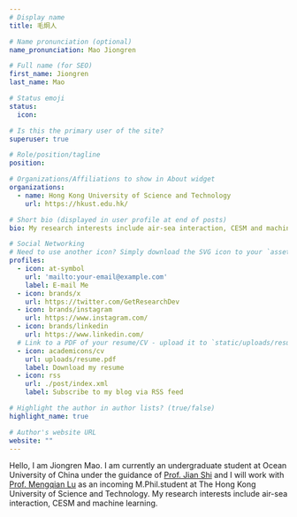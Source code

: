 ```yaml
---
# Display name
title: 毛炯人

# Name pronunciation (optional)
name_pronunciation: Mao Jiongren

# Full name (for SEO)
first_name: Jiongren
last_name: Mao

# Status emoji
status:
  icon: 

# Is this the primary user of the site?
superuser: true

# Role/position/tagline
position: 

# Organizations/Affiliations to show in About widget
organizations:
  - name: Hong Kong University of Science and Technology
    url: https://hkust.edu.hk/

# Short bio (displayed in user profile at end of posts)
bio: My research interests include air-sea interaction, CESM and machine learning.

# Social Networking
# Need to use another icon? Simply download the SVG icon to your `assets/media/icons/` folder.
profiles:
  - icon: at-symbol
    url: 'mailto:your-email@example.com'
    label: E-mail Me
  - icon: brands/x
    url: https://twitter.com/GetResearchDev
  - icon: brands/instagram
    url: https://www.instagram.com/
  - icon: brands/linkedin
    url: https://www.linkedin.com/
  # Link to a PDF of your resume/CV - upload it to `static/uploads/resume.pdf`
  - icon: academicons/cv
    url: uploads/resume.pdf
    label: Download my resume
  - icon: rss
    url: ./post/index.xml
    label: Subscribe to my blog via RSS feed

# Highlight the author in author lists? (true/false)
highlight_name: true

# Author's website URL
website: ""
---
```


Hello, I am Jiongren Mao. I am currently an undergraduate student at Ocean University of China
under the guidance of [Prof. Jian Shi](https://coas.ouc.edu.cn/2023/0602/c8874a434262/page.htm) and I will work with [Prof. Mengqian Lu](https://cemlu.people.ust.hk/individual/proflu.html) as an incoming M.Phil.student at The Hong Kong University of Science and Technology. My research interests include air-sea interaction, CESM and machine learning.